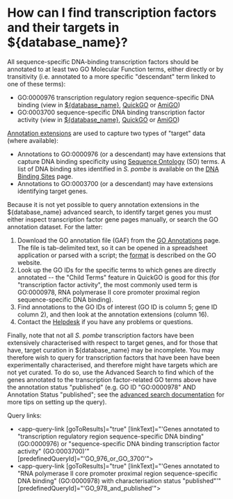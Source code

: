 # How can I find transcription factors and their targets in ${database_name}?
<!-- pombase_categories: Finding data -->

All sequence-specific DNA-binding transcription factors should be
annotated to at least two GO Molecular Function terms, either directly
or by transitivity (i.e. annotated to a more specific "descendant" term
linked to one of these terms):

-   GO:0000976 transcription regulatory region sequence-specific DNA
    binding (view in [${database_name}](/term/GO:0000976),
    [QuickGO](http://www.ebi.ac.uk/QuickGO/GTerm?id=GO:0000976) or
    [AmiGO](http://amigo.geneontology.org/amigo/term/GO:0000976))
-   GO:0003700 sequence-specific DNA binding transcription factor
    activity (view in [${database_name}](/term/GO:0003700),
    [QuickGO](http://www.ebi.ac.uk/QuickGO/GTerm?id=GO:0003700) or
    [AmiGO](http://amigo.geneontology.org/amigo/term/GO:0003700))

[Annotation extensions](/faq/what-annotation-extension) are used
to capture two types of "target" data (where available):

-   Annotations to GO:0000976 (or a descendant) may have extensions that
    capture DNA binding specificity using [Sequence Ontology](http://sequenceontology.org)
    (SO) terms. A list of DNA binding sites identified in *S. pombe* is
    available on the [DNA Binding Sites](/browse-curation/dna-binding-sites) page.
-   Annotations to GO:0003700 (or a descendant) may have extensions
    identifying target genes.

Because it is not yet possible to query annotation extensions in the
${database_name} advanced search, to identify target genes you must either
inspect transcription factor gene pages manually, or search the GO
annotation dataset. For the latter:

1.  Download the GO annotation file (GAF) from the [GO Annotations](/downloads/go-annotations) page. The file is
    tab-delimited text, so it can be opened in a spreadsheet application
    or parsed with a script; the
    [format](http://geneontology.org/docs/go-annotation-file-gaf-format-2.2/) is
    described on the GO website.
2.  Look up the GO IDs for the specific terms to which genes are
    directly annotated -- the "Child Terms" feature in QuickGO is good
    for this (for "transcription factor activity", the most commonly
    used term is GO:0000978, RNA polymerase II core promoter proximal
    region sequence-specific DNA binding).
3.  Find annotations to the GO IDs of interest (GO ID is column 5; gene
    ID column 2), and then look at the annotation extensions (column
    16).
4.  Contact the [Helpdesk](mailto:helpdesk@pombase.org) if you have any
    problems or questions.

Finally, note that not all *S. pombe* transcription factors have been
extensively characterised with respect to target genes, and for those
that have, target curation in ${database_name} may be incomplete. You may
therefore wish to query for transcription factors that have been have
been experimentally characterised, and therefore might have targets
which are not yet curated. To do so, use the Advanced Search to find
which of the genes annotated to the transcription factor-related GO
terms above have the annotation status "published" (e.g. GO ID
"GO:0000978" AND Annotation Status "published"; see the 
[advanced search documentation](/documentation/advanced-search) for more
tips on setting up the query).

Query links:

-   <app-query-link [goToResults]="true" [linkText]="'Genes annotated to &quot;transcription regulatory region sequence-specific DNA binding&quot; (GO:0000976) or &quot;sequence-specific DNA binding transcription factor activity&quot; (GO:0003700)'" [predefinedQueryId]="'GO_976_or_GO_3700'"></app-query-link>
-   <app-query-link [goToResults]="true" [linkText]="'Genes annotated to &quot;RNA polymerase II core promoter proximal region sequence-specific DNA binding&quot; (GO:0000978) with characterisation status &quot;published&quot;'" [predefinedQueryId]="'GO_978_and_published'"></app-query-link>


